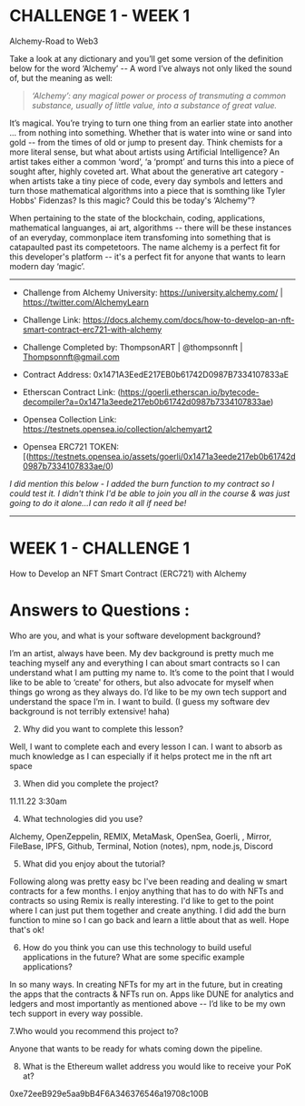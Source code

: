 # CHALLENGE 1 - WEEK 1  

Alchemy-Road to Web3 

Take a look at any dictionary and you’ll get some version of the definition below for the word ‘Alchemy’ -- A word I’ve always not only liked the sound of, but the meaning as well:

> *‘Alchemy’: any magical power or process of transmuting a common substance, usually of little value, into a substance of great value.*

It’s magical. You’re trying to turn one thing from an earlier state into another ... from nothing into something. Whether that is water into wine or sand into gold -- from the times of old or jump to present day. Think chemists for a more literal sense, but what about artists using Artificial Intelligence? An artist takes either a common ‘word’, ‘a ‘prompt’ and turns this into a piece of sought after, highly coveted art. What about the generative art category - when artists take a tiny piece of code, every day symbols and letters and turn those mathematical algorithms into a piece that is somthing like Tyler Hobbs' Fidenzas? Is this magic? Could this be today's ‘Alchemy”? 

When pertaining to the state of the blockchain, coding, applications, mathematical languanges, ai art, algorithms -- there will be these instances of an  everyday, commonplace item transfoming into something that is catapaulted past its competetoors. The name alchemy is a perfect fit for this developer's platform -- it's a perfect fit for anyone that wants to learn modern day ‘magic’.

--------------------------

- Challenge from Alchemy University: https://university.alchemy.com/ | https://twitter.com/AlchemyLearn

- Challenge Link: https://docs.alchemy.com/docs/how-to-develop-an-nft-smart-contract-erc721-with-alchemy

- Challenge Completed by: ThompsonART | @thompsonnft | Thompsonnft@gmail.com

- Contract Address: 0x1471A3EedE217EB0b61742D0987B7334107833aE

- Etherscan Contract Link: (https://goerli.etherscan.io/bytecode-decompiler?a=0x1471a3eede217eb0b61742d0987b7334107833ae)

- Opensea Collection Link: https://testnets.opensea.io/collection/alchemyart2

- Opensea ERC721 TOKEN: [(https://testnets.opensea.io/assets/goerli/0x1471a3eede217eb0b61742d0987b7334107833ae/0)

*I did mention this below - I added the burn function to my contract so I could test it. I didn't think I'd be able to join you all in the course & was just going to do it alone...I can redo it all if need be!*

---------------------------
# WEEK 1 - CHALLENGE 1
How to Develop an NFT Smart Contract (ERC721) with Alchemy

# Answers to Questions : 

Who are you, and what is your software development background?

I’m an artist, always have been. My dev background is pretty much me teaching myself any and everything I can about smart contracts so I can understand what I am putting my name to. It’s come to the point that I would like to be able to ‘create' for others, but also advocate for myself when things go wrong as they always do. I’d like to be my own tech support and understand the space I’m in. I want to build. (I guess my software dev background is not terribly extensive! haha)

2. Why did you want to complete this lesson?

Well, I want to complete each and every lesson I can. I want to absorb as much knowledge as I can especially if it helps protect me in the nft art space

3. When did you complete the project?

11.11.22 3:30am

4. What technologies did you use?

Alchemy, OpenZeppelin, REMIX, MetaMask, OpenSea, Goerli, , Mirror, FileBase, IPFS, Github, Terminal, Notion (notes), npm, node.js, Discord

5. What did you enjoy about the tutorial? 

Following along was pretty easy bc I've been reading and dealing w smart contracts for a few months. I enjoy anything that has to do with NFTs and contracts so using Remix is really interesting. I'd like to get to the point where I can just put them together and create anything. I did add the burn function to mine so I can go back and learn a little about that as well. Hope that's ok!

6. How do you think you can use this technology to build useful applications in the future? What are some specific example applications?

In so many ways. In creating NFTs for my art in the future, but in creating the apps that the contracts & NFTs run on. Apps like DUNE for analytics and ledgers and most importantly as mentioned above -- I’d like to be my own tech support in every way possible. 

7.Who would you recommend this project to?

Anyone that wants to be ready for whats coming down the pipeline.

8. What is the Ethereum wallet address you would like to receive your PoK at?

0xe72eeB929e5aa9bB4F6A346376546a19708c100B
